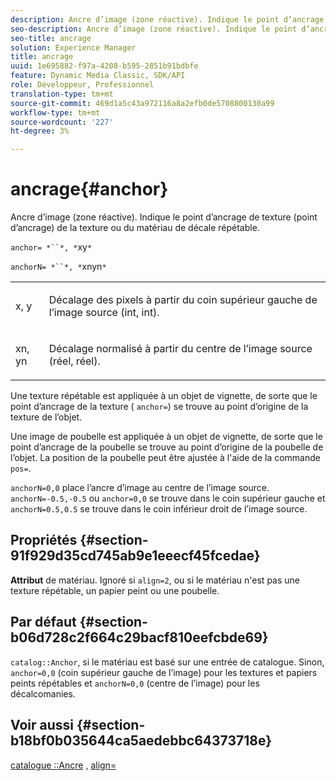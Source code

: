 ```yaml
---
description: Ancre d’image (zone réactive). Indique le point d’ancrage de texture (point d’ancrage) de la texture ou du matériau de décale répétable.
seo-description: Ancre d’image (zone réactive). Indique le point d’ancrage de texture (point d’ancrage) de la texture ou du matériau de décale répétable.
seo-title: ancrage
solution: Experience Manager
title: ancrage
uuid: 1e695882-f97a-4208-b595-2851b91bdbfe
feature: Dynamic Media Classic, SDK/API
role: Développeur, Professionnel
translation-type: tm+mt
source-git-commit: 469d1a5c43a972116a8a2efb0de5708800130a99
workflow-type: tm+mt
source-wordcount: '227'
ht-degree: 3%

---
```



# ancrage{#anchor}

Ancre d’image (zone réactive). Indique le point d’ancrage de texture (point d’ancrage) de la texture ou du matériau de décale répétable.

`anchor= *``*, *`xy`*`

`anchorN= *``*, *`xnyn`*`

<table id="simpletable_1D8E91D8424A424787C4D20C9B040115"> 
 <tr class="strow"> 
  <td class="stentry"> <p><span class="varname"> x</span>,  <span class="varname"> y</span> </p></td> 
  <td class="stentry"> <p>Décalage des pixels à partir du coin supérieur gauche de l’image source (int, int). </p></td> 
 </tr> 
 <tr class="strow"> 
  <td class="stentry"> <p><span class="varname"> xn</span>,  <span class="varname"> yn</span> </p></td> 
  <td class="stentry"> <p>Décalage normalisé à partir du centre de l’image source (réel, réel). </p></td> 
 </tr> 
</table>

Une texture répétable est appliquée à un objet de vignette, de sorte que le point d’ancrage de la texture ( `anchor=`) se trouve au point d’origine de la texture de l’objet.

Une image de poubelle est appliquée à un objet de vignette, de sorte que le point d’ancrage de la poubelle se trouve au point d’origine de la poubelle de l’objet. La position de la poubelle peut être ajustée à l&#39;aide de la commande `pos=`.

`anchorN=0,0` place l’ancre d’image au centre de l’image source. `anchorN=-0.5,-0.5` ou  `anchor=0,0` se trouve dans le coin supérieur gauche et  `anchorN=0.5,0.5` se trouve dans le coin inférieur droit de l’image source.

## Propriétés {#section-91f929d35cd745ab9e1eeecf45fcedae}

**Attribut** de matériau. Ignoré si `align=2`, ou si le matériau n&#39;est pas une texture répétable, un papier peint ou une poubelle.

## Par défaut {#section-b06d728c2f664c29bacf810eefcbde69}

`catalog::Anchor`, si le matériau est basé sur une entrée de catalogue. Sinon, `anchor=0,0` (coin supérieur gauche de l’image) pour les textures et papiers peints répétables et `anchorN=0,0` (centre de l’image) pour les décalcomanies.

## Voir aussi {#section-b18bf0b035644ca5aedebbc64373718e}

[catalogue ::Ancre](../../../../../ir-api/material-cat/image-rendering-api-ref/c-ir-material-catalog/c-ir-material-data-reference/r-ir-cat-anchor.md#reference-d9b1d49db1fc440686f64b84453297ab) ,  [align=](../../../../../ir-api/http-protocol/image-rendering-api-ref/c-ir-http-protocol-ref/c-ir-http-protocol-command-reference/r-ir-align.md#reference-4d63baa522ce42f9b15167ba34c5c6a7)
